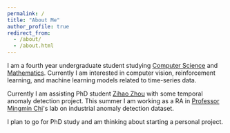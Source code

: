 ```yaml
---
permalink: /
title: "About Me"
author_profile: true
redirect_from: 
  - /about/
  - /about.html
---
```


I am a fourth year undergraduate student studying [Computer Science](https://cse.ucsd.edu/) and [Mathematics](https://math.ucsd.edu/). Currently I am interested in computer vision, reinforcement learning, and machine learning models related to time-series data.

Currently I am assisting PhD student [Zihao Zhou](https://zzhou.info/) with some temporal anomaly detection project. This summer I am working as a RA in [Professor Mingmin Chi](https://www.aminer.cn/profile/mingmin-chi/53f42fb6dabfaec22ba35802)'s lab on industrial anomaly detection dataset.

I plan to go for PhD study and am thinking about starting a personal project.
